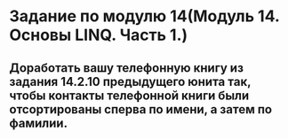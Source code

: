 # Задание по модулю 14(Модуль 14. Основы LINQ. Часть 1.)
## Доработать вашу телефонную книгу из задания 14.2.10 предыдущего юнита так, чтобы контакты телефонной книги были отсортированы сперва по имени, а затем по фамилии.
